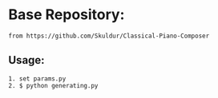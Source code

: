 # Base Repository:
    from https://github.com/Skuldur/Classical-Piano-Composer

## Usage:
    1. set params.py
    2. $ python generating.py